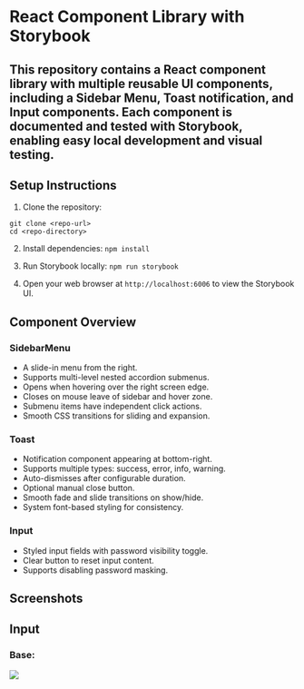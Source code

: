 # React Component Library with Storybook

## This repository contains a React component library with multiple reusable UI components, including a Sidebar Menu, Toast notification, and Input components. Each component is documented and tested with Storybook, enabling easy local development and visual testing.

## Setup Instructions

  1. Clone the repository:
  ```
  git clone <repo-url>
  cd <repo-directory>
  ```

  2. Install dependencies:
  ```npm install```

  3. Run Storybook locally: 
  ```npm run storybook```

  4. Open your web browser at ```http://localhost:6006``` to view the Storybook UI.

## Component Overview
### SidebarMenu

- A slide-in menu from the right.
- Supports multi-level nested accordion submenus.
- Opens when hovering over the right screen edge.
- Closes on mouse leave of sidebar and hover zone.
- Submenu items have independent click actions.
- Smooth CSS transitions for sliding and expansion.

### Toast

- Notification component appearing at bottom-right.
- Supports multiple types: success, error, info, warning.
- Auto-dismisses after configurable duration.
- Optional manual close button.
- Smooth fade and slide transitions on show/hide.
- System font-based styling for consistency.

### Input

- Styled input fields with password visibility toggle.
- Clear button to reset input content.
- Supports disabling password masking.


## Screenshots

## Input
### Base:
![](https://prnt.sc/rivQpx-AJ19S)